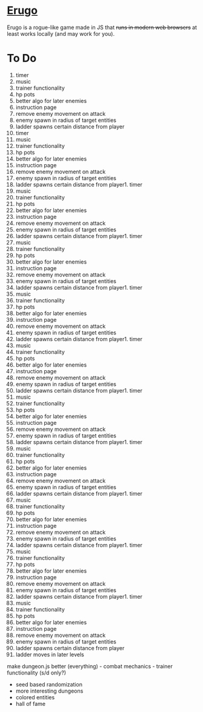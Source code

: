 # [Erugo](https://na4n.github.io/erugo) 
Erugo is a rogue-like game made in JS that ~~runs in modern web browsers~~ at least works locally (and may work for you).

# To Do
1. timer
2. music
3. trainer functionality
4. hp pots
5. better algo for later enemies
6. instruction page
7. remove enemy movement on attack
8. enemy spawn in radius of target entities
9. ladder spawns certain distance from player
1. timer
2. music
3. trainer functionality
4. hp pots
5. better algo for later enemies
6. instruction page
7. remove enemy movement on attack
8. enemy spawn in radius of target entities
9. ladder spawns certain distance from player1. timer
2. music
3. trainer functionality
4. hp pots
5. better algo for later enemies
6. instruction page
7. remove enemy movement on attack
8. enemy spawn in radius of target entities
9. ladder spawns certain distance from player1. timer
2. music
3. trainer functionality
4. hp pots
5. better algo for later enemies
6. instruction page
7. remove enemy movement on attack
8. enemy spawn in radius of target entities
9. ladder spawns certain distance from player1. timer
2. music
3. trainer functionality
4. hp pots
5. better algo for later enemies
6. instruction page
7. remove enemy movement on attack
8. enemy spawn in radius of target entities
9. ladder spawns certain distance from player1. timer
2. music
3. trainer functionality
4. hp pots
5. better algo for later enemies
6. instruction page
7. remove enemy movement on attack
8. enemy spawn in radius of target entities
9. ladder spawns certain distance from player1. timer
2. music
3. trainer functionality
4. hp pots
5. better algo for later enemies
6. instruction page
7. remove enemy movement on attack
8. enemy spawn in radius of target entities
9. ladder spawns certain distance from player1. timer
2. music
3. trainer functionality
4. hp pots
5. better algo for later enemies
6. instruction page
7. remove enemy movement on attack
8. enemy spawn in radius of target entities
9. ladder spawns certain distance from player1. timer
2. music
3. trainer functionality
4. hp pots
5. better algo for later enemies
6. instruction page
7. remove enemy movement on attack
8. enemy spawn in radius of target entities
9. ladder spawns certain distance from player1. timer
2. music
3. trainer functionality
4. hp pots
5. better algo for later enemies
6. instruction page
7. remove enemy movement on attack
8. enemy spawn in radius of target entities
9. ladder spawns certain distance from player1. timer
2. music
3. trainer functionality
4. hp pots
5. better algo for later enemies
6. instruction page
7. remove enemy movement on attack
8. enemy spawn in radius of target entities
9. ladder spawns certain distance from player
10. ladder moves in later levels

make dungeon.js better (everything)
	- combat mechanics
	- trainer functionality (s/d only?)

- seed based randomization
- more interesting dungeons
- colored entities
- hall of fame

